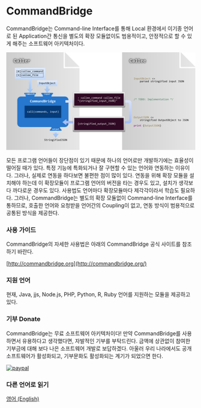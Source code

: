 CommandBridge
======
CommandBridge는 Command-line Interface를 통해 Local 환경에서 이기종 언어로 된 Application간 통신을 별도의 확장 모듈없이도 범용적이고, 안정적으로 할 수 있게 해주는 소프트웨어 아키텍처이다.

<p align="center"><img src="images/commandbridge_architecture.png?raw=true" width="620" /></p>

모든 프로그램 언어들이 장단점이 있기 때문에 하나의 언어로만 개발하기에는 효율성이 떨어질 때가 있다. 특정 기능에 특화되거나 잘 구현할 수 있는 언어와 연동하는 이유이다. 그러나, 실제로 연동을 하다보면 불편한 점이 많이 있다. 연동을 위해 확장 모듈을 설치해야 하는데 이 확장모듈이 프로그램 언어의 버전을 타는 경우도 있고, 설치가 생각보다 까다로운 경우도 있다. 사용법도 언어마다 확장모듈마다 제각각이라서 학습도 필요하다. 그러나, CommandBridge는 별도의 확장 모듈없이 Command-line Interface를 통하므로, 호출한 언어와 요청받을 언어간의 Coupling이 없고, 연동 방식이 범용적으로 공통된 방식을 제공한다.

### 사용 가이드
CommandBridge의 자세한 사용법은 아래의 CommandBridge 공식 사이트를 참조하기 바란다.

[http://commandbridge.org](http://commandbridge.org/)

### 지원 언어
현재, Java, jjs, Node.js, PHP, Python, R, Ruby 언어를 지원하는 모듈을 제공하고 있다.

### 기부 Donate
CommandBridge는 무료 소프트웨어 아키텍처이다! 만약 CommandBridge를 사용하면서 유용하다고 생각했다면, 자발적인 기부를 부탁드린다. 금액에 상관없이 참여한 기부금에 대해 보다 나은 소프트웨어 개발로 보답하겠다. 아울러 우리 나라에서도 공개 소프트웨어가 활성화되고, 기부문화도 활성화되는 계기가 되었으면 한다.

[![paypal](https://www.paypalobjects.com/en_US/i/btn/btn_donateCC_LG.gif)](https://www.paypal.com/cgi-bin/webscr?cmd=_s-xclick&hosted_button_id=U9DP9TFDL5VDC)

### 다른 언어로 읽기
[영어 (English)](https://github.com/gurumdari/commandbridge/blob/master/README.md)